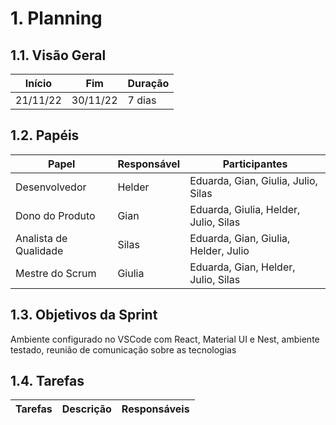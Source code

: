 # 1. Planning

## 1.1. Visão Geral
<!-- data de inicio da sprint
     data de finalização da sprint
     duraração da sprint
 -->
Início | Fim | Duração
------ | --- | -------
21/11/22 | 30/11/22 | 7 dias

## 1.2. Papéis
<!-- Papeis que cada membro exerceu durante essa sprint -->
Papel | Responsável | Participantes
----- | ----------- | -------------
Desenvolvedor | Helder | Eduarda, Gian, Giulia, Julio, Silas
Dono do Produto | Gian | Eduarda, Giulia, Helder, Julio, Silas
Analista de Qualidade | Silas | Eduarda, Gian, Giulia, Helder, Julio
Mestre do Scrum | Giulia | Eduarda, Gian, Helder, Julio, Silas

## 1.3. Objetivos da Sprint
<!-- descrever de forma geral o objetivo da sprint -->
Ambiente configurado no VSCode com React, Material UI e Nest, ambiente testado, reunião de comunicação sobre as tecnologias

## 1.4. Tarefas
<!-- descrever as issues que definimos para essa sprint e alocar um responsavel por ela -->
Tarefas | Descrição | Responsáveis
------ | --------- | -----------
